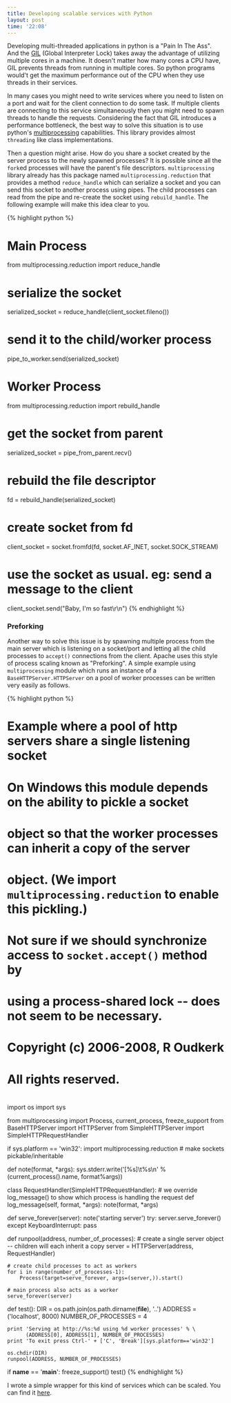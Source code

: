 ```yaml
---
title: Developing scalable services with Python
layout: post
time: '22:08'
---
```


<!--begin excerpt-->
Developing multi-threaded applications in python is a "Pain In The Ass". And the [GIL](http://wiki.python.org/moin/GlobalInterpreterLock) (Global Interpreter Lock) takes away the advantage of utilizing multiple cores in a machine. It doesn't matter how many cores a CPU have, GIL prevents threads from running in multiple cores. So python programs would't get the maximum performance out of the CPU when they use threads in their services.
<!--end excerpt-->

In many cases you might need to write services where you need to listen on a port and wait for the client connection to do some task. If multiple clients are connecting to this service simultaneously then you might need to spawn threads to handle the requests. Considering the fact that GIL introduces a performance bottleneck, the best way to solve this situation is to use python's [multiprocessing](http://docs.python.org/library/multiprocessing.html) capabilities. This library provides almost `threading` like class implementations. 

Then a question might arise. How do you share a socket created by the server process to the newly spawned processes? It is possible since all the `fork`ed processes will have the parent's file descriptors. `multiprocessing` library already has this package named `multiprocessing.reduction` that provides a method `reduce_handle` which can serialize a socket and you can send this socket to another process using pipes. The child processes can read from the pipe and re-create the socket using `rebuild_handle`. The following example will make this idea clear to you.

{% highlight python %}
# Main Process
from multiprocessing.reduction import reduce_handle
# serialize the socket
serialized_socket = reduce_handle(client_socket.fileno())
# send it to the child/worker process
pipe_to_worker.send(serialized_socket)

# Worker Process
from multiprocessing.reduction import rebuild_handle
# get the socket from parent
serialized_socket = pipe_from_parent.recv()
# rebuild the file descriptor
fd = rebuild_handle(serialized_socket)
# create socket from fd
client_socket = socket.fromfd(fd, socket.AF_INET, socket.SOCK_STREAM)
# use the socket as usual. eg: send a message to the client
client_socket.send("Baby, I\'m so fast\r\n")
{% endhighlight %}

### Preforking
Another way to solve this issue is by spawning multiple process from the main server which is listening on a socket/port and letting all the child processes to `accept()` connections from the client. Apache uses this style of process scaling known as "Preforking". A simple example using `multiprocessing` module which runs an instance of a `BaseHTTPServer.HTTPServer` on a pool of worker processes can be written very easily as follows.

{% highlight python %}
#
# Example where a pool of http servers share a single listening socket
#
# On Windows this module depends on the ability to pickle a socket
# object so that the worker processes can inherit a copy of the server
# object.  (We import `multiprocessing.reduction` to enable this pickling.)
#
# Not sure if we should synchronize access to `socket.accept()` method by
# using a process-shared lock -- does not seem to be necessary.
#
# Copyright (c) 2006-2008, R Oudkerk
# All rights reserved.
#

import os
import sys

from multiprocessing import Process, current_process, freeze_support
from BaseHTTPServer import HTTPServer
from SimpleHTTPServer import SimpleHTTPRequestHandler

if sys.platform == 'win32':
    import multiprocessing.reduction    # make sockets pickable/inheritable


def note(format, *args):
    sys.stderr.write('[%s]\t%s\n' % (current_process().name, format%args))


class RequestHandler(SimpleHTTPRequestHandler):
    # we override log_message() to show which process is handling the request
    def log_message(self, format, *args):
        note(format, *args)

def serve_forever(server):
    note('starting server')
    try:
        server.serve_forever()
    except KeyboardInterrupt:
        pass


def runpool(address, number_of_processes):
    # create a single server object -- children will each inherit a copy
    server = HTTPServer(address, RequestHandler)

    # create child processes to act as workers
    for i in range(number_of_processes-1):
        Process(target=serve_forever, args=(server,)).start()

    # main process also acts as a worker
    serve_forever(server)


def test():
    DIR = os.path.join(os.path.dirname(__file__), '..')
    ADDRESS = ('localhost', 8000)
    NUMBER_OF_PROCESSES = 4

    print 'Serving at http://%s:%d using %d worker processes' % \
          (ADDRESS[0], ADDRESS[1], NUMBER_OF_PROCESSES)
    print 'To exit press Ctrl-' + ['C', 'Break'][sys.platform=='win32']

    os.chdir(DIR)
    runpool(ADDRESS, NUMBER_OF_PROCESSES)


if __name__ == '__main__':
    freeze_support()
    test()
{% endhighlight %}

I wrote a simple wrapper for this kind of services which can be scaled. You can find it [here](http://github.com/semk/utils/prefork_server.py).